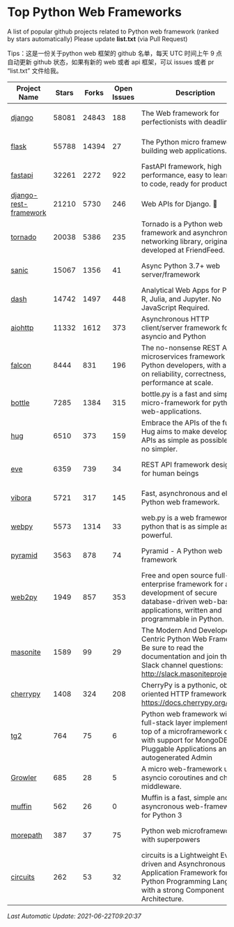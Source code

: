 # Top Python Web Frameworks
A list of popular github projects related to Python web framework (ranked by stars automatically)
Please update **list.txt** (via Pull Request)

Tips：这是一份关于python web 框架的 github 名单，每天 UTC 时间上午 9 点自动更新 github 状态，如果有新的 web 或者 api 框架，可以 issues 或者 pr “list.txt” 文件给我。

| Project Name | Stars | Forks | Open Issues | Description | Last Commit |
| ------------ | ----- | ----- | ----------- | ----------- | ----------- |
| [django](https://github.com/django/django) | 58081 | 24843 | 188 | The Web framework for perfectionists with deadlines. | 2021-06-22 08:23:03 |
| [flask](https://github.com/pallets/flask) | 55788 | 14394 | 27 | The Python micro framework for building web applications. | 2021-06-02 02:09:24 |
| [fastapi](https://github.com/tiangolo/fastapi) | 32261 | 2272 | 922 | FastAPI framework, high performance, easy to learn, fast to code, ready for production | 2021-06-09 08:17:27 |
| [django-rest-framework](https://github.com/encode/django-rest-framework) | 21210 | 5730 | 246 | Web APIs for Django. 🎸 | 2021-06-21 10:33:43 |
| [tornado](https://github.com/tornadoweb/tornado) | 20038 | 5386 | 235 | Tornado is a Python web framework and asynchronous networking library, originally developed at FriendFeed. | 2021-05-30 15:33:14 |
| [sanic](https://github.com/sanic-org/sanic) | 15067 | 1356 | 41 | Async Python 3.7+ web server/framework | Build fast. Run fast. | 2021-06-21 15:41:04 |
| [dash](https://github.com/plotly/dash) | 14742 | 1497 | 448 | Analytical Web Apps for Python, R, Julia, and Jupyter. No JavaScript Required. | 2021-06-08 14:58:26 |
| [aiohttp](https://github.com/aio-libs/aiohttp) | 11332 | 1612 | 373 | Asynchronous HTTP client/server framework for asyncio and Python | 2021-06-21 19:48:44 |
| [falcon](https://github.com/falconry/falcon) | 8444 | 831 | 196 | The no-nonsense REST API and microservices framework for Python developers, with a focus on reliability, correctness, and performance at scale. | 2021-05-26 17:56:45 |
| [bottle](https://github.com/bottlepy/bottle) | 7285 | 1384 | 315 | bottle.py is a fast and simple micro-framework for python web-applications. | 2021-01-01 15:17:44 |
| [hug](https://github.com/hugapi/hug) | 6510 | 373 | 159 | Embrace the APIs of the future. Hug aims to make developing APIs as simple as possible, but no simpler. | 2020-08-10 05:07:26 |
| [eve](https://github.com/pyeve/eve) | 6359 | 739 | 34 | REST API framework designed for human beings | 2021-03-14 16:47:07 |
| [vibora](https://github.com/vibora-io/vibora) | 5721 | 317 | 145 | Fast, asynchronous and elegant Python web framework. | 2019-02-11 10:54:12 |
| [webpy](https://github.com/webpy/webpy) | 5573 | 1314 | 33 | web.py is a web framework for python that is as simple as it is powerful.  | 2021-03-03 00:03:19 |
| [pyramid](https://github.com/Pylons/pyramid) | 3563 | 878 | 74 | Pyramid - A Python web framework | 2021-03-15 06:21:30 |
| [web2py](https://github.com/web2py/web2py) | 1949 | 857 | 353 | Free and open source full-stack enterprise framework for agile development of secure database-driven web-based applications, written and programmable in Python. | 2021-06-19 16:15:44 |
| [masonite](https://github.com/MasoniteFramework/masonite) | 1589 | 99 | 29 | The Modern And Developer Centric Python Web Framework. Be sure to read the documentation and join the Slack channel questions: http://slack.masoniteproject.com | 2021-05-28 04:15:49 |
| [cherrypy](https://github.com/cherrypy/cherrypy) | 1408 | 324 | 208 | CherryPy is a pythonic, object-oriented HTTP framework.      https://docs.cherrypy.org/ | 2021-06-17 13:41:18 |
| [tg2](https://github.com/TurboGears/tg2) | 764 | 75 | 6 | Python web framework with full-stack layer implemented on top of a microframework core with support for MongoDB, Pluggable Applications and autogenerated Admin | 2021-05-26 09:26:31 |
| [Growler](https://github.com/pyGrowler/Growler) | 685 | 28 | 5 | A micro web-framework using asyncio coroutines and chained middleware. | 2020-03-08 07:51:41 |
| [muffin](https://github.com/klen/muffin) | 562 | 26 | 0 | Muffin is a fast, simple and asyncronous web-framework for Python 3 | 2021-06-17 13:13:50 |
| [morepath](https://github.com/morepath/morepath) | 387 | 37 | 75 | Python web microframework with superpowers | 2021-04-18 14:33:02 |
| [circuits](https://github.com/circuits/circuits) | 262 | 53 | 32 | circuits is a Lightweight Event driven and Asynchronous Application Framework for the Python Programming Language with a strong Component Architecture. | 2020-12-16 08:37:47 |

*Last Automatic Update: 2021-06-22T09:20:37*
